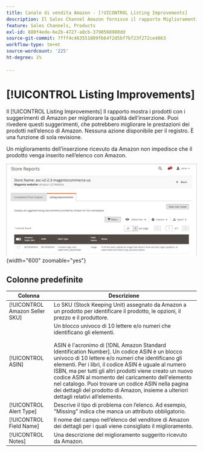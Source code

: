 ```yaml
---
title: Canale di vendita Amazon - [!UICONTROL Listing Improvements]
description: Il Sales Channel Amazon fornisce il rapporto Miglioramenti dell’inserzione per darti suggerimenti su come migliorare la qualità dell’inserzione in Amazon.
feature: Sales Channels, Products
exl-id: 880f4ede-6e2b-4727-a8cb-3798568980dd
source-git-commit: 7fff4c463551089fb64f2d5bf7bf23f272ce4663
workflow-type: tm+mt
source-wordcount: '225'
ht-degree: 1%

---
```


# [!UICONTROL Listing Improvements]

Il [!UICONTROL Listing Improvements] Il rapporto mostra i prodotti con i suggerimenti di Amazon per migliorare la qualità dell’inserzione. Puoi rivedere questi suggerimenti, che potrebbero migliorare le prestazioni dei prodotti nell’elenco di Amazon. Nessuna azione disponibile per il registro. È una funzione di sola revisione.

Un miglioramento dell’inserzione ricevuto da Amazon non impedisce che il prodotto venga inserito nell’elenco con Amazon.

![Miglioramenti alle inserzioni](assets/amazon-listing-improvements.png){width="600" zoomable="yes"}

## Colonne predefinite

| Colonna | Descrizione |
|--------------------------------|------------------------------------------------------------------------------------------------------------------------------------------------------------------------------------------------------------------------------------------------------------------------------------------------------------------------------------------------------------------------------------------------------------------------------------------------------------------------------------------|
| [!UICONTROL Amazon Seller SKU] | Lo SKU (Stock Keeping Unit) assegnato da Amazon a un prodotto per identificare il prodotto, le opzioni, il prezzo e il produttore. |
| [!UICONTROL ASIN] | Un blocco univoco di 10 lettere e/o numeri che identificano gli elementi.<br><br>ASIN è l&#39;acronimo di [!DNL Amazon Standard Identification Number]. Un codice ASIN è un blocco univoco di 10 lettere e/o numeri che identificano gli elementi. Per i libri, il codice ASIN è uguale al numero ISBN, ma per tutti gli altri prodotti viene creato un nuovo codice ASIN al momento del caricamento dell&#39;elemento nel catalogo. Puoi trovare un codice ASIN nella pagina dei dettagli del prodotto di Amazon, insieme a ulteriori dettagli relativi all’elemento. |
| [!UICONTROL Alert Type] | Descrive il tipo di problema con l’elenco. Ad esempio, &quot;Missing&quot; indica che manca un attributo obbligatorio. |
| [!UICONTROL Field Name] | Il nome del campo nell’elenco del venditore di Amazon dei dettagli per i quali viene consigliato il miglioramento. |
| [!UICONTROL Notes] | Una descrizione del miglioramento suggerito ricevuto da Amazon. |
